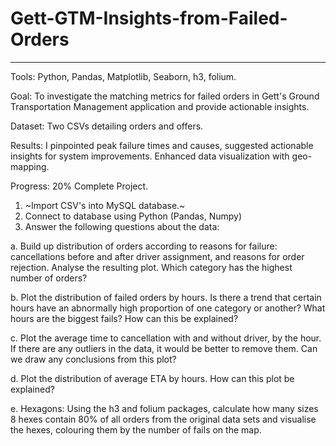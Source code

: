 # Gett-GTM-Insights-from-Failed-Orders

---

Tools: Python, Pandas, Matplotlib, Seaborn, h3, folium.

Goal: To investigate the matching metrics for failed orders in Gett's Ground Transportation Management application and provide actionable insights.

Dataset: Two CSVs detailing orders and offers.

Results: I pinpointed peak failure times and causes, suggested actionable insights for system improvements. Enhanced data visualization with geo-mapping.

Progress: 20% Complete Project.
1. ~Import CSV's into MySQL database.~
2. Connect to database using Python (Pandas, Numpy)
3. Answer the following questions about the data:

a. Build up distribution of orders according to reasons for failure: cancellations before and after driver assignment, and reasons for order rejection. Analyse the resulting plot. Which category has the highest number of orders?

b. Plot the distribution of failed orders by hours. Is there a trend that certain hours have an abnormally high proportion of one category or another? What hours are the biggest fails? How can this be explained?

c. Plot the average time to cancellation with and without driver, by the hour. If there are any outliers in the data, it would be better to remove them. Can we draw any conclusions from this plot?

d. Plot the distribution of average ETA by hours. How can this plot be explained?

e. Hexagons: Using the h3 and folium packages, calculate how many sizes 8 hexes contain 80% of all orders from the original data sets and visualise the hexes, colouring them by the number of fails on the map.
